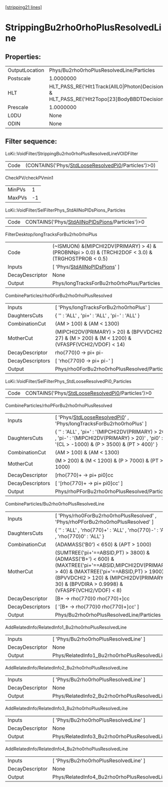 [[stripping21 lines]](./stripping21-index)

# StrippingBu2rho0rhoPlusResolvedLine

## Properties:

|                |                                                                                                 |
|----------------|-------------------------------------------------------------------------------------------------|
| OutputLocation | Phys/Bu2rho0rhoPlusResolvedLine/Particles                                                       |
| Postscale      | 1.0000000                                                                                       |
| HLT            | HLT_PASS_RE('Hlt1Track(AllL0\|Photon)Decision') & HLT_PASS_RE('Hlt2Topo[23]BodyBBDTDecision') |
| Prescale       | 1.0000000                                                                                       |
| L0DU           | None                                                                                            |
| ODIN           | None                                                                                            |

## Filter sequence:

LoKi::VoidFilter/StrippingBu2rho0rhoPlusResolvedLineVOIDFilter

|      |                                                                                                          |
|------|----------------------------------------------------------------------------------------------------------|
| Code | (CONTAINS('Phys/[StdLooseResolvedPi0](./stripping21-commonparticles-stdlooseresolvedpi0)/Particles')\>0) |

CheckPV/checkPVmin1

|        |     |
|--------|-----|
| MinPVs | 1   |
| MaxPVs | -1  |

LoKi::VoidFilter/SelFilterPhys_StdAllNoPIDsPions_Particles

|      |                                                                                                    |
|------|----------------------------------------------------------------------------------------------------|
| Code | CONTAINS('Phys/[StdAllNoPIDsPions](./stripping21-commonparticles-stdallnopidspions)/Particles')\>0 |

FilterDesktop/longTracksForBu2rho0rhoPlus

|                 |                                                                                                      |
|-----------------|------------------------------------------------------------------------------------------------------|
| Code            | (~ISMUON) &(MIPCHI2DV(PRIMARY) \> 4) & (PROBNNpi \> 0.0) & (TRCHI2DOF \< 3.0) & (TRGHOSTPROB \< 0.5) |
| Inputs          | [ 'Phys/[StdAllNoPIDsPions](./stripping21-commonparticles-stdallnopidspions)' ]                    |
| DecayDescriptor | None                                                                                                 |
| Output          | Phys/longTracksForBu2rho0rhoPlus/Particles                                                           |

CombineParticles/rho0ForBu2rho0rhoPlusResolved

|                  |                                                                                                        |
|------------------|--------------------------------------------------------------------------------------------------------|
| Inputs           | [ 'Phys/longTracksForBu2rho0rhoPlus' ]                                                               |
| DaughtersCuts    | { '' : 'ALL' , 'pi+' : 'ALL' , 'pi-' : 'ALL' }                                                         |
| CombinationCut   | (AM \> 100) & (AM \< 1300)                                                                             |
| MotherCut        | (MIPCHI2DV(PRIMARY) \> 20) & (BPVVDCHI2 \> 27) & (M \> 200) & (M \< 1200) & (VFASPF(VCHI2/VDOF) \< 14) |
| DecayDescriptor  | rho(770)0 -\> pi+ pi-                                                                                  |
| DecayDescriptors | [ 'rho(770)0 -\> pi+ pi-' ]                                                                          |
| Output           | Phys/rho0ForBu2rho0rhoPlusResolved/Particles                                                           |

LoKi::VoidFilter/SelFilterPhys_StdLooseResolvedPi0_Particles

|      |                                                                                                        |
|------|--------------------------------------------------------------------------------------------------------|
| Code | CONTAINS('Phys/[StdLooseResolvedPi0](./stripping21-commonparticles-stdlooseresolvedpi0)/Particles')\>0 |

CombineParticles/rhoPForBu2rho0rhoPlusResolved

|                  |                                                                                                                                                    |
|------------------|----------------------------------------------------------------------------------------------------------------------------------------------------|
| Inputs           | [ 'Phys/[StdLooseResolvedPi0](./stripping21-commonparticles-stdlooseresolvedpi0)' , 'Phys/longTracksForBu2rho0rhoPlus' ]                         |
| DaughtersCuts    | { '' : 'ALL' , 'pi+' : '(MIPCHI2DV(PRIMARY) \> 20)' , 'pi-' : '(MIPCHI2DV(PRIMARY) \> 20)' , 'pi0' : '(CL \> -1000) & (P \> 3500) & (PT \> 400)' } |
| CombinationCut   | (AM \> 100) & (AM \< 1300)                                                                                                                         |
| MotherCut        | (M \> 200) & (M \< 1200) & (P \> 7000) & (PT \> 1000)                                                                                              |
| DecayDescriptor  | [rho(770)+ -\> pi+ pi0]cc                                                                                                                        |
| DecayDescriptors | [ '[rho(770)+ -\> pi+ pi0]cc' ]                                                                                                                |
| Output           | Phys/rhoPForBu2rho0rhoPlusResolved/Particles                                                                                                       |

CombineParticles/Bu2rho0rhoPlusResolvedLine

|                  |                                                                                                                                                                                                                                                        |
|------------------|--------------------------------------------------------------------------------------------------------------------------------------------------------------------------------------------------------------------------------------------------------|
| Inputs           | [ 'Phys/rho0ForBu2rho0rhoPlusResolved' , 'Phys/rhoPForBu2rho0rhoPlusResolved' ]                                                                                                                                                                      |
| DaughtersCuts    | { '' : 'ALL' , 'rho(770)+' : 'ALL' , 'rho(770)-' : 'ALL' , 'rho(770)0' : 'ALL' }                                                                                                                                                                       |
| CombinationCut   | (ADAMASS('B0') \< 650) & (APT \> 1000)                                                                                                                                                                                                                 |
| MotherCut        | (SUMTREE('pi+'==ABSID,PT) \> 3800) & (ADMASS('B+') \< 600) & (MAXTREE('pi+'==ABSID,MIPCHI2DV(PRIMARY)) \> 40) & (MAXTREE('pi+'==ABSID,PT) \> 1900) & (BPVVDCHI2 \> 120) & (MIPCHI2DV(PRIMARY) \< 30) & (BPVDIRA \> 0.9998) & (VFASPF(VCHI2/VDOF) \< 8) |
| DecayDescriptor  | [B+ -\> rho(770)0 rho(770)+]cc                                                                                                                                                                                                                       |
| DecayDescriptors | [ '[B+ -\> rho(770)0 rho(770)+]cc' ]                                                                                                                                                                                                               |
| Output           | Phys/Bu2rho0rhoPlusResolvedLine/Particles                                                                                                                                                                                                              |

AddRelatedInfo/RelatedInfo1_Bu2rho0rhoPlusResolvedLine

|                 |                                                        |
|-----------------|--------------------------------------------------------|
| Inputs          | [ 'Phys/Bu2rho0rhoPlusResolvedLine' ]                |
| DecayDescriptor | None                                                   |
| Output          | Phys/RelatedInfo1_Bu2rho0rhoPlusResolvedLine/Particles |

AddRelatedInfo/RelatedInfo2_Bu2rho0rhoPlusResolvedLine

|                 |                                                        |
|-----------------|--------------------------------------------------------|
| Inputs          | [ 'Phys/Bu2rho0rhoPlusResolvedLine' ]                |
| DecayDescriptor | None                                                   |
| Output          | Phys/RelatedInfo2_Bu2rho0rhoPlusResolvedLine/Particles |

AddRelatedInfo/RelatedInfo3_Bu2rho0rhoPlusResolvedLine

|                 |                                                        |
|-----------------|--------------------------------------------------------|
| Inputs          | [ 'Phys/Bu2rho0rhoPlusResolvedLine' ]                |
| DecayDescriptor | None                                                   |
| Output          | Phys/RelatedInfo3_Bu2rho0rhoPlusResolvedLine/Particles |

AddRelatedInfo/RelatedInfo4_Bu2rho0rhoPlusResolvedLine

|                 |                                                        |
|-----------------|--------------------------------------------------------|
| Inputs          | [ 'Phys/Bu2rho0rhoPlusResolvedLine' ]                |
| DecayDescriptor | None                                                   |
| Output          | Phys/RelatedInfo4_Bu2rho0rhoPlusResolvedLine/Particles |
